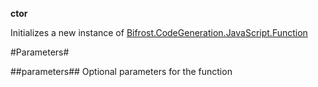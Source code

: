**ctor**

Initializes a new instance of [Bifrost.CodeGeneration.JavaScript.Function](Bifrost.CodeGeneration.JavaScript.Function)

#Parameters#


##parameters##
Optional parameters for the function
